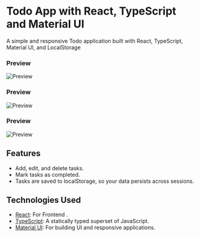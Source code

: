 # Todo App with React, TypeScript and Material UI

A simple and responsive Todo application built with React, TypeScript, Material UI, and LocalStorage

### Preview
![Preview](https://github.com/viren-rathod/todo-app/assets/127713305/6511093b-1476-4f5c-9f1d-62dc0936ef11)

### Preview
![Preview](https://github.com/viren-rathod/todo-app/assets/127713305/1a1d4019-eb79-460c-8e90-5a14dfbad4af)

### Preview
![Preview](https://github.com/viren-rathod/todo-app/assets/127713305/52cb861e-015e-4d4f-843a-f3586e2837f8)


## Features

- Add, edit, and delete tasks.
- Mark tasks as completed.
- Tasks are saved to localStorage, so your data persists across sessions.

## Technologies Used

- [React](https://reactjs.org/): For Frontend .
- [TypeScript](https://www.typescriptlang.org/): A statically typed superset of JavaScript.
- [Material UI](https://material-ui.com/): For building UI and responsive applications.
